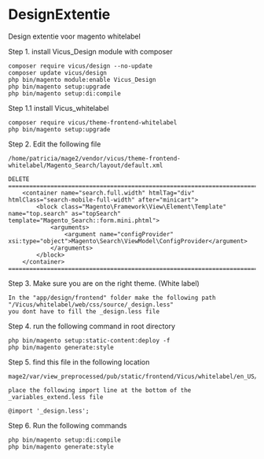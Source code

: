 # DesignExtentie
Design extentie voor magento whitelabel


Step 1. install Vicus_Design module with composer

    composer require vicus/design --no-update
    composer update vicus/design
    php bin/magento module:enable Vicus_Design
    php bin/magento setup:upgrade
    php bin/magento setup:di:compile

Step 1.1 install Vicus_whitelabel

    composer require vicus/theme-frontend-whitelabel
    php bin/magento setup:upgrade

Step 2. Edit the following file

    /home/patricia/mage2/vendor/vicus/theme-frontend-whitelabel/Magento_Search/layout/default.xml

    DELETE
    ======================================================================================================================================
        <container name="search.full.width" htmlTag="div" htmlClass="search-mobile-full-width" after="minicart">
            <block class="Magento\Framework\View\Element\Template" name="top.search" as="topSearch" template="Magento_Search::form.mini.phtml">
                <arguments>
                    <argument name="configProvider" xsi:type="object">Magento\Search\ViewModel\ConfigProvider</argument>
                </arguments>
            </block>
        </container>
    ======================================================================================================================================

Step 3. Make sure you are on the right theme. (White label)

    In the "app/design/frontend" folder make the following path
    "/Vicus/whitelabel/web/css/source/_design.less"
    you dont have to fill the _design.less file

Step 4. run the following command in root directory

    php bin/magento setup:static-content:deploy -f
    php bin/magento generate:style

Step 5. find this file in the following location

    mage2/var/view_preprocessed/pub/static/frontend/Vicus/whitelabel/en_US/css/source/_variables_extend.less

    place the following import line at the bottom of the _variables_extend.less file

    @import '_design.less';

Step 6. Run the following commands

    php bin/magento setup:di:compile
    php bin/magento generate:style
